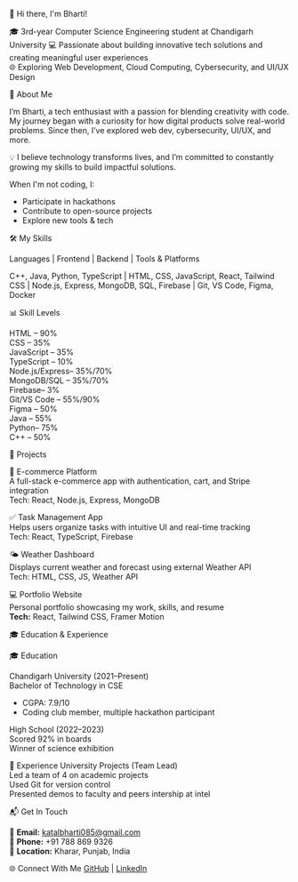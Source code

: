  👋 Hi there, I'm Bharti!

🎓 3rd-year Computer Science Engineering student at Chandigarh University 
💻 Passionate about building innovative tech solutions and creating meaningful user experiences  
🌐 Exploring Web Development, Cloud Computing, Cybersecurity, and UI/UX Design


🧠 About Me

I’m Bharti, a tech enthusiast with a passion for blending creativity with code.  
My journey began with a curiosity for how digital products solve real-world problems. Since then, I’ve explored web dev, cybersecurity, UI/UX, and more.

💡 I believe technology transforms lives, and I’m committed to constantly growing my skills to build impactful solutions.

When I'm not coding, I:
- Participate in hackathons
- Contribute to open-source projects
- Explore new tools & tech


🛠️ My Skills

 Languages      | Frontend        | Backend         | Tools & Platforms     

 C++, Java, Python, TypeScript | HTML, CSS, JavaScript, React, Tailwind CSS | Node.js, Express, MongoDB, SQL, Firebase | Git, VS Code, Figma, Docker 

📊 Skill Levels

HTML – 90%  
CSS – 35%  
JavaScript – 35%   
TypeScript – 10%  
Node.js/Express– 35%/70%  
MongoDB/SQL – 35%/70%  
Firebase– 3%  
Git/VS Code – 55%/90%  
Figma – 50%   
Java – 55%  
Python– 75%  
C++ – 50%  



 🚀 Projects

💼 E-commerce Platform  
A full-stack e-commerce app with authentication, cart, and Stripe integration  
Tech: React, Node.js, Express, MongoDB

 ✅ Task Management App  
Helps users organize tasks with intuitive UI and real-time tracking  
Tech: React, TypeScript, Firebase

🌤️ Weather Dashboard  
Displays current weather and forecast using external Weather API  
Tech: HTML, CSS, JS, Weather API

 💻 Portfolio Website  
Personal portfolio showcasing my work, skills, and resume  
**Tech:** React, Tailwind CSS, Framer Motion

 🎓 Education & Experience

🎓 Education

Chandigarh University (2021–Present)  
Bachelor of Technology in CSE  
- CGPA: 7.9/10  
- Coding club member, multiple hackathon participant  

High School (2022–2023)  
 Scored 92% in boards  
Winner of science exhibition  
 

 💼 Experience
University Projects (Team Lead)  
Led a team of 4 on academic projects  
 Used Git for version control  
 Presented demos to faculty and peers
 intership at intel


📬 Get In Touch

📧 **Email:** katalbharti085@gmail.com  
📱 **Phone:** +91 788 869 9326  
📍 **Location:** Kharar, Punjab, India  

🌐 Connect With Me
[GitHub](https://github.com/bharti119) | [LinkedIn](https://linkedin.com/in/your-link-here)







